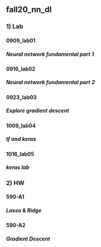 ## fall20_nn_dl

### 1) Lab
#### 0909_lab01
##### Neural network fundamental part 1
#### 0916_lab02
##### Neural network fundamental part 2
#### 0923_lab03
##### Explore gradient descent
#### 1009_lab04
##### tf and keras
#### 1016_lab05
##### keras lab

### 2) HW
#### 590-A1
##### Lasso & Ridge
#### 590-A2
##### Gradient Descent
